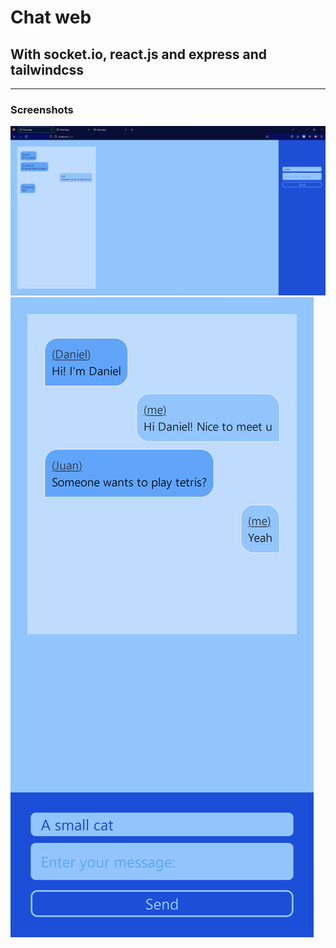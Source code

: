 # Chat web
## With socket.io, react.js and express and tailwindcss

___
### Screenshots

<img src='./imgs/img1.png' style=' height:50%'/>
<img src='./imgs/img2.png' style=' height:50%'/>
